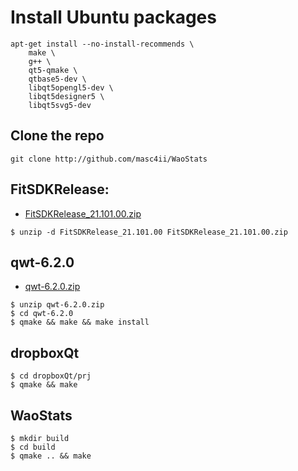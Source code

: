 # Install Ubuntu packages
```
apt-get install --no-install-recommends \
	make \
	g++ \
	qt5-qmake \
	qtbase5-dev \
	libqt5opengl5-dev \
	libqt5designer5 \
	libqt5svg5-dev
```

## Clone the repo
```
git clone http://github.com/masc4ii/WaoStats
```

## FitSDKRelease:
- [FitSDKRelease_21.101.00.zip](https://developer.garmin.com/downloads/fit/sdk/FitSDKRelease_21.101.00.zip)
```
$ unzip -d FitSDKRelease_21.101.00 FitSDKRelease_21.101.00.zip
```

## qwt-6.2.0
- [qwt-6.2.0.zip](https://sourceforge.net/projects/qwt/files/qwt/6.2.0/qwt-6.2.0.zip/download)
```
$ unzip qwt-6.2.0.zip
$ cd qwt-6.2.0
$ qmake && make && make install
```

## dropboxQt
```
$ cd dropboxQt/prj
$ qmake && make
```

## WaoStats 
```
$ mkdir build
$ cd build
$ qmake .. && make
```
